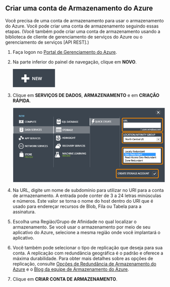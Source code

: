 ﻿## <a name="create-account"> </a>Criar uma conta de Armazenamento do Azure

Você precisa de uma conta de armazenamento para usar o armazenamento do Azure. Você 
pode criar uma conta de armazenamento seguindo essas etapas. (Você também pode
criar uma conta de armazenamento usando a biblioteca de cliente de gerenciamento de serviços do Azure ou o gerenciamento de serviços [API REST].)

1.  Faça logon no [Portal de Gerenciamento do Azure].

2.  Na parte inferior do painel de navegação, clique em **NOVO**.

	![+new][plus-new]

3.  Clique em **SERVIÇOS DE DADOS**, **ARMAZENAMENTO** e em **CRIAÇÃO RÁPIDA**.

	![Quick create dialog][quick-create-storage]

4.  Na URL, digite um nome de subdomínio para utilizar no URI para a
    conta de armazenamento. A entrada pode conter de 3 a 24 letras minúsculas
    e números. Este valor se torna o nome do host dentro do URI que é
    usado para endereçar recursos de Blob, Fila ou Tabela para a
    assinatura.

5.  Escolha uma Região/Grupo de Afinidade no qual localizar o
    armazenamento. Se você usar o armazenamento por meio de seu
    aplicativo do Azure, selecione a mesma região onde você implantará o
    aplicativo.

6. Você também pode selecionar o tipo de replicação que deseja para sua conta. A replicação com redundância geográfica é o padrão e oferece a máxima durabilidade. Para obter mais detalhes sobre as opções de replicação, consulte [Opções de Redundância de Armazenamento do Azure](http://msdn.microsoft.com/library/azure/dn727290.aspx) e o [Blog da equipe de Armazenamento do Azure](http://blogs.msdn.com/b/windowsazurestorage/).

6.  Clique em **CRIAR CONTA DE ARMAZENAMENTO**.

[usando a API REST]: http://msdn.microsoft.com/library/windowsazure/hh264518.aspx
[Portal de Gerenciamento do Azure]: http://manage.windowsazure.com
[plus-new]: ./media/create-storage-account/plus-new.png
[quick-create-storage]: ./media/create-storage-account/quick-storage-2.png
<!--HONumber=42-->
